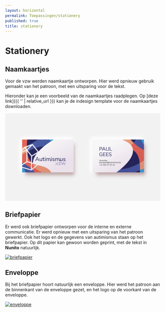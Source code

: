```yaml
---
layout: horizontal
permalink: Toepassingen/stationery
published: true
title: stationery
---
```


# Stationery

## Naamkaartjes
Voor de vzw werden naamkaartje ontworpen. Hier werd opnieuw gebruik gemaakt van het patroon, met een uitsparing voor de tekst.

Hieronder kan je een voorbeeld van de naamkaartjes raadplegen. Op [deze link]({{ '' | relative_url }}) kan je de indesign template voor de naamkaartjes downloaden.

<a href="../../assets/images/toepassingen/naamkaartje.png" data-lightbox="image-1" data-title="Brochure"><img src="../../assets/images/toepassingen/naamkaartje.png" alt="naamkaartje" class="w-75"></a>

## Briefpapier
    
Er werd ook briefpapier ontworpen voor de interne en externe communicatie. Er werd opnieuw met een uitsparing van het patroon gewerkt. Ook het logo en de gegevens van autimismus staan op het briefpapier. Op dit papier kan gewoon worden geprint, met de tekst in <b>Nunito</b> natuurlijk.

<a href="../../assets/images/toepassingen/briefpapier.png" data-lightbox="image-2" data-title="briefpapier"><img src="../../assets/images/toepassingen/briefpapier.png" alt="briefpapier" class="w-75"></a>

## Enveloppe
    
Bij het briefpapier hoort natuurlijk een enveloppe. Hier werd het patroon aan de binnenkant van de enveloppe gezet, en het logo op de voorkant van de enveloppe.

<a href="../../assets/images/toepassingen/enveloppe.png" data-lightbox="image-3" data-title="enveloppe"><img src="../../assets/images/toepassingen/enveloppe.png" alt="enveloppe" class="w-75"></a>

